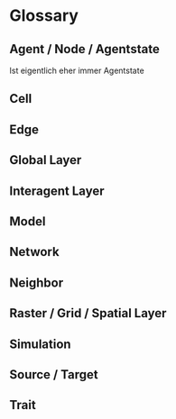 # Glossary

## Agent / Node / Agentstate
 
Ist eigentlich eher immer Agentstate

## Cell

## Edge

## Global Layer

## Interagent Layer

## Model

## Network

## Neighbor

## Raster / Grid / Spatial Layer

## Simulation

## Source / Target

## Trait
